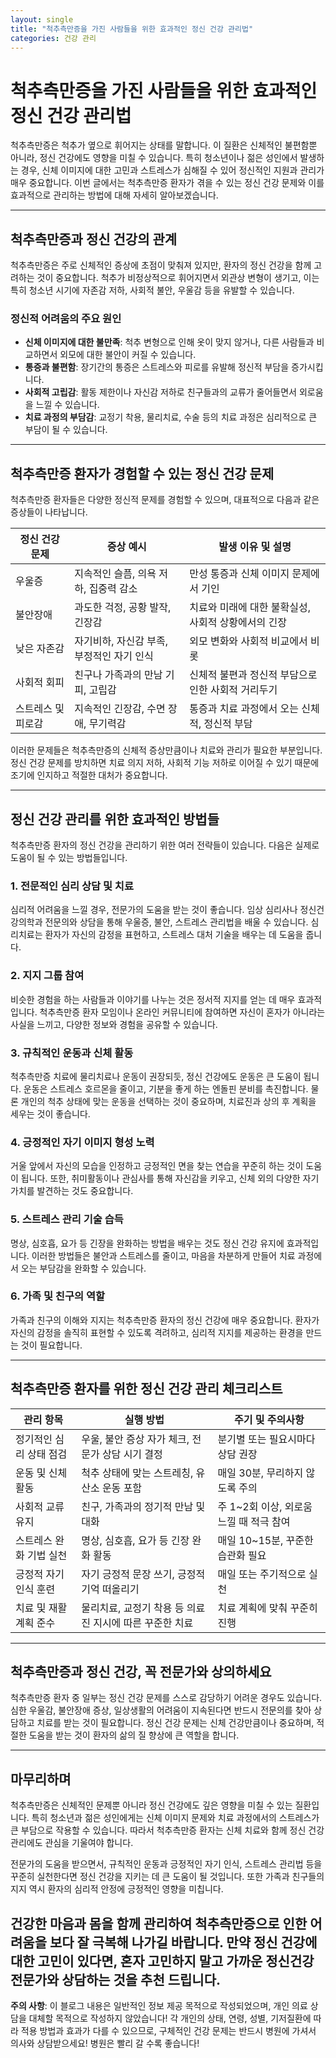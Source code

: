 ```yaml
---
layout: single
title: "척추측만증을 가진 사람들을 위한 효과적인 정신 건강 관리법"
categories: 건강 관리
---
```

척추측만증을 가진 사람들을 위한 효과적인 정신 건강 관리법
=========================================

척추측만증은 척추가 옆으로 휘어지는 상태를 말합니다. 이 질환은 신체적인 불편함뿐 아니라, 정신 건강에도 영향을 미칠 수 있습니다. 특히 청소년이나 젊은 성인에서 발생하는 경우, 신체 이미지에 대한 고민과 스트레스가 심해질 수 있어 정신적인 지원과 관리가 매우 중요합니다. 이번 글에서는 척추측만증 환자가 겪을 수 있는 정신 건강 문제와 이를 효과적으로 관리하는 방법에 대해 자세히 알아보겠습니다.

---

척추측만증과 정신 건강의 관계
----------------------

척추측만증은 주로 신체적인 증상에 초점이 맞춰져 있지만, 환자의 정신 건강을 함께 고려하는 것이 중요합니다. 척추가 비정상적으로 휘어지면서 외관상 변형이 생기고, 이는 특히 청소년 시기에 자존감 저하, 사회적 불안, 우울감 등을 유발할 수 있습니다.

### 정신적 어려움의 주요 원인

- **신체 이미지에 대한 불만족**: 척추 변형으로 인해 옷이 맞지 않거나, 다른 사람들과 비교하면서 외모에 대한 불안이 커질 수 있습니다.
- **통증과 불편함**: 장기간의 통증은 스트레스와 피로를 유발해 정신적 부담을 증가시킵니다.
- **사회적 고립감**: 활동 제한이나 자신감 저하로 친구들과의 교류가 줄어들면서 외로움을 느낄 수 있습니다.
- **치료 과정의 부담감**: 교정기 착용, 물리치료, 수술 등의 치료 과정은 심리적으로 큰 부담이 될 수 있습니다.

---

척추측만증 환자가 경험할 수 있는 정신 건강 문제
------------------------------

척추측만증 환자들은 다양한 정신적 문제를 경험할 수 있으며, 대표적으로 다음과 같은 증상들이 나타납니다.

| 정신 건강 문제      | 증상 예시                                   | 발생 이유 및 설명                               |
|-----------------|----------------------------------------|--------------------------------------------|
| 우울증              | 지속적인 슬픔, 의욕 저하, 집중력 감소                   | 만성 통증과 신체 이미지 문제에서 기인                   |
| 불안장애            | 과도한 걱정, 공황 발작, 긴장감                       | 치료와 미래에 대한 불확실성, 사회적 상황에서의 긴장           |
| 낮은 자존감          | 자기비하, 자신감 부족, 부정적인 자기 인식                | 외모 변화와 사회적 비교에서 비롯                      |
| 사회적 회피          | 친구나 가족과의 만남 기피, 고립감                      | 신체적 불편과 정신적 부담으로 인한 사회적 거리두기            |
| 스트레스 및 피로감     | 지속적인 긴장감, 수면 장애, 무기력감                     | 통증과 치료 과정에서 오는 신체적, 정신적 부담               |

이러한 문제들은 척추측만증의 신체적 증상만큼이나 치료와 관리가 필요한 부분입니다. 정신 건강 문제를 방치하면 치료 의지 저하, 사회적 기능 저하로 이어질 수 있기 때문에 조기에 인지하고 적절한 대처가 중요합니다.

---

정신 건강 관리를 위한 효과적인 방법들
------------------------------

척추측만증 환자의 정신 건강을 관리하기 위한 여러 전략들이 있습니다. 다음은 실제로 도움이 될 수 있는 방법들입니다.

### 1. 전문적인 심리 상담 및 치료

심리적 어려움을 느낄 경우, 전문가의 도움을 받는 것이 좋습니다. 임상 심리사나 정신건강의학과 전문의와 상담을 통해 우울증, 불안, 스트레스 관리법을 배울 수 있습니다. 심리치료는 환자가 자신의 감정을 표현하고, 스트레스 대처 기술을 배우는 데 도움을 줍니다.

### 2. 지지 그룹 참여

비슷한 경험을 하는 사람들과 이야기를 나누는 것은 정서적 지지를 얻는 데 매우 효과적입니다. 척추측만증 환자 모임이나 온라인 커뮤니티에 참여하면 자신이 혼자가 아니라는 사실을 느끼고, 다양한 정보와 경험을 공유할 수 있습니다.

### 3. 규칙적인 운동과 신체 활동

척추측만증 치료에 물리치료나 운동이 권장되듯, 정신 건강에도 운동은 큰 도움이 됩니다. 운동은 스트레스 호르몬을 줄이고, 기분을 좋게 하는 엔돌핀 분비를 촉진합니다. 물론 개인의 척추 상태에 맞는 운동을 선택하는 것이 중요하며, 치료진과 상의 후 계획을 세우는 것이 좋습니다.

### 4. 긍정적인 자기 이미지 형성 노력

거울 앞에서 자신의 모습을 인정하고 긍정적인 면을 찾는 연습을 꾸준히 하는 것이 도움이 됩니다. 또한, 취미활동이나 관심사를 통해 자신감을 키우고, 신체 외의 다양한 자기 가치를 발견하는 것도 중요합니다.

### 5. 스트레스 관리 기술 습득

명상, 심호흡, 요가 등 긴장을 완화하는 방법을 배우는 것도 정신 건강 유지에 효과적입니다. 이러한 방법들은 불안과 스트레스를 줄이고, 마음을 차분하게 만들어 치료 과정에서 오는 부담감을 완화할 수 있습니다.

### 6. 가족 및 친구의 역할

가족과 친구의 이해와 지지는 척추측만증 환자의 정신 건강에 매우 중요합니다. 환자가 자신의 감정을 솔직히 표현할 수 있도록 격려하고, 심리적 지지를 제공하는 환경을 만드는 것이 필요합니다.

---

척추측만증 환자를 위한 정신 건강 관리 체크리스트
------------------------------------

| 관리 항목             | 실행 방법                                   | 주기 및 주의사항                       |
|------------------|--------------------------------------|----------------------------------|
| 정기적인 심리 상태 점검    | 우울, 불안 증상 자가 체크, 전문가 상담 시기 결정             | 분기별 또는 필요시마다 상담 권장           |
| 운동 및 신체 활동       | 척추 상태에 맞는 스트레칭, 유산소 운동 포함                  | 매일 30분, 무리하지 않도록 주의            |
| 사회적 교류 유지        | 친구, 가족과의 정기적 만남 및 대화                         | 주 1~2회 이상, 외로움 느낄 때 적극 참여     |
| 스트레스 완화 기법 실천    | 명상, 심호흡, 요가 등 긴장 완화 활동                         | 매일 10~15분, 꾸준한 습관화 필요           |
| 긍정적 자기 인식 훈련     | 자기 긍정적 문장 쓰기, 긍정적 기억 떠올리기                   | 매일 또는 주기적으로 실천                  |
| 치료 및 재활 계획 준수    | 물리치료, 교정기 착용 등 의료진 지시에 따른 꾸준한 치료          | 치료 계획에 맞춰 꾸준히 진행                |

---

척추측만증과 정신 건강, 꼭 전문가와 상의하세요
-------------------------------

척추측만증 환자 중 일부는 정신 건강 문제를 스스로 감당하기 어려운 경우도 있습니다. 심한 우울감, 불안장애 증상, 일상생활의 어려움이 지속된다면 반드시 전문의를 찾아 상담하고 치료를 받는 것이 필요합니다. 정신 건강 문제는 신체 건강만큼이나 중요하며, 적절한 도움을 받는 것이 환자의 삶의 질 향상에 큰 역할을 합니다.

---

마무리하며
---------

척추측만증은 신체적인 문제뿐 아니라 정신 건강에도 깊은 영향을 미칠 수 있는 질환입니다. 특히 청소년과 젊은 성인에게는 신체 이미지 문제와 치료 과정에서의 스트레스가 큰 부담으로 작용할 수 있습니다. 따라서 척추측만증 환자는 신체 치료와 함께 정신 건강 관리에도 관심을 기울여야 합니다.

전문가의 도움을 받으면서, 규칙적인 운동과 긍정적인 자기 인식, 스트레스 관리법 등을 꾸준히 실천한다면 정신 건강을 지키는 데 큰 도움이 될 것입니다. 또한 가족과 친구들의 지지 역시 환자의 심리적 안정에 긍정적인 영향을 미칩니다.

건강한 마음과 몸을 함께 관리하여 척추측만증으로 인한 어려움을 보다 잘 극복해 나가길 바랍니다. 만약 정신 건강에 대한 고민이 있다면, 혼자 고민하지 말고 가까운 정신건강 전문가와 상담하는 것을 추천 드립니다.
---

**주의 사항**: 이 블로그 내용은 일반적인 정보 제공 목적으로 작성되었으며, 개인 의료 상담을 대체할 목적으로 작성하지 않았습니다! 각 개인의 상태, 연령, 성별, 기저질환에 따라 적용 방법과 효과가 다를 수 있으므로, 구체적인 건강 문제는 반드시 병원에 가셔서 의사와 상담받으세요! 병원은 빨리 갈 수록 좋습니다!
